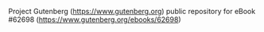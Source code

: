 Project Gutenberg (https://www.gutenberg.org) public repository for
eBook #62698 (https://www.gutenberg.org/ebooks/62698)

